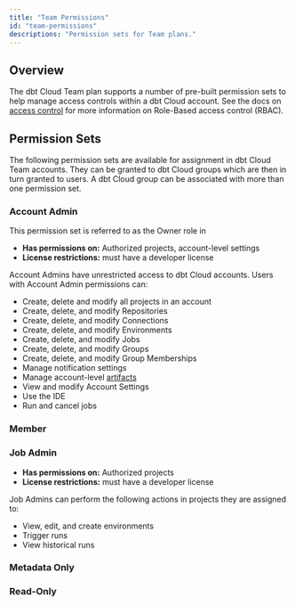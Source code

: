 ```yaml
---
title: "Team Permissions"
id: "team-permissions"
descriptions: "Permission sets for Team plans."
---
```

## Overview

The dbt Cloud Team plan supports a number of pre-built permission sets to
help manage access controls within a dbt Cloud account. See the docs on [access
control](access-control-overview) for more information on Role-Based access
control (RBAC).

## Permission Sets

The following permission sets are available for assignment in dbt Cloud Team accounts. They
can be granted to dbt Cloud groups which are then in turn granted to users. A dbt Cloud group
can be associated with more than one permission set.

### Account Admin

This permission set is referred to as the Owner role in 

- **Has permissions on:** Authorized projects, account-level settings
- **License restrictions:** must have a developer license

Account Admins have unrestricted access to dbt Cloud accounts. Users with Account Admin permissions can:

- Create, delete and modify all projects in an account
- Create, delete, and modify Repositories
- Create, delete, and modify Connections
- Create, delete, and modify Environments
- Create, delete, and modify Jobs
- Create, delete, and modify Groups
- Create, delete, and modify Group Memberships
- Manage notification settings
- Manage account-level [artifacts](dbt-cloud/using-dbt-cloud/artifacts)
- View and modify Account Settings
- Use the IDE
- Run and cancel jobs


### Member

### Job Admin

- **Has permissions on:** Authorized projects
- **License restrictions:** must have a developer license

Job Admins can perform the following actions in projects they are assigned to:

- View, edit, and create environments
- Trigger runs
- View historical runs

### Metadata Only

### Read-Only



